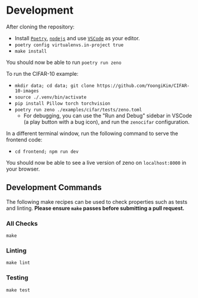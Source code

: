 # Development

After cloning the repository:

- Install [`Poetry`](https://python-poetry.org/docs/master/#installing-with-the-official-installer), [`nodejs`](https://nodejs.org/en/download/) and use [`VSCode`](https://code.visualstudio.com/) as your editor.
- `poetry config virtualenvs.in-project true`
- `make install`

You should now be able to run `poetry run zeno`

To run the CIFAR-10 example:

- `mkdir data; cd data; git clone https://github.com/YoongiKim/CIFAR-10-images`
- `source ./.venv/bin/activate`
- `pip install Pillow torch torchvision`
- `poetry run zeno ./examples/cifar/tests/zeno.toml`
  -  For debugging, you can use the "Run and Debug" sidebar in VSCode (a play button with a bug icon), and run the `zenocifar` configuration.

In a different terminal window, run the following command to serve the frontend code:

- `cd frontend; npm run dev`

You should now be able to see a live version of zeno on `localhost:8000` in your browser.

## Development Commands

The following make recipes can be used to check properties such as tests and linting. **Please ensure `make` passes before submitting a pull request.**

### All Checks

`make`

### Linting

`make lint`

### Testing

`make test`
